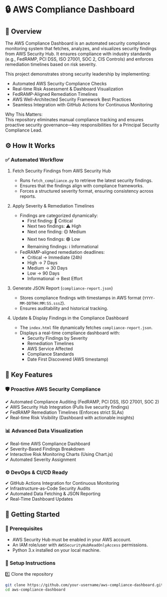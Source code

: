 # 🔒 AWS Compliance Dashboard

## 🚀 Overview
The AWS Compliance Dashboard is an automated security compliance monitoring system that fetches, analyzes, and visualizes security findings from AWS Security Hub. It ensures compliance with industry standards (e.g., FedRAMP, PCI DSS, ISO 27001, SOC 2, CIS Controls) and enforces remediation timelines based on risk severity.

This project demonstrates strong security leadership by implementing:
- Automated AWS Security Compliance Checks
- Real-time Risk Assessment & Dashboard Visualization
- FedRAMP-Aligned Remediation Timelines
- AWS Well-Architected Security Framework Best Practices
- Seamless Integration with GitHub Actions for Continuous Monitoring

Why This Matters:  
This repository eliminates manual compliance tracking and ensures proactive security governance—key responsibilities for a Principal Security Compliance Lead.

## ⚙️ How It Works
### ✅ Automated Workflow
1. Fetch Security Findings from AWS Security Hub  
   - Runs `fetch_compliance.py` to retrieve the latest security findings.  
   - Ensures that the findings align with compliance frameworks.  
   - Forces a structured severity format, ensuring consistency across reports.

2. Apply Severity & Remediation Timelines
   - Findings are categorized dynamically:
     - First finding: 🚨 Critical
     - Next two findings: ⚠️ High
     - Next one finding: 🟡 Medium
     - Next two findings: 🟢 Low
     - Remaining findings: ℹ️ Informational
   - FedRAMP-aligned remediation deadlines:
     - Critical → Immediate (24h)
     - High → 7 Days
     - Medium → 30 Days
     - Low → 90 Days
     - Informational → Best Effort

3. Generate JSON Report (`compliance-report.json`)
   - Stores compliance findings with timestamps in AWS format (`YYYY-MM-DDTHH:MM:SS.sssZ`).
   - Ensures auditability and historical tracking.

4. Update & Display Findings in the Compliance Dashboard
   - The `index.html` file dynamically fetches `compliance-report.json`.
   - Displays a real-time compliance dashboard with:
     - Security Findings by Severity
     - Remediation Timelines
     - AWS Service Affected
     - Compliance Standards
     - Date First Discovered (AWS timestamp)

## 🎯 Key Features
### 🛡️ Proactive AWS Security Compliance
✔ Automated Compliance Auditing (FedRAMP, PCI DSS, ISO 27001, SOC 2)  
✔ AWS Security Hub Integration (Pulls live security findings)  
✔ FedRAMP Remediation Timelines (Enforces strict SLAs)  
✔ Real-time Risk Visibility (Dashboard with actionable insights)  

### 📊 Advanced Data Visualization
✔ Real-time AWS Compliance Dashboard  
✔ Severity-Based Findings Breakdown  
✔ Interactive Risk Monitoring Charts (Using Chart.js)  
✔ Automated Severity Assignment  

### ⚙️ DevOps & CI/CD Ready
✔ GitHub Actions Integration for Continuous Monitoring  
✔ Infrastructure-as-Code Security Audits  
✔ Automated Data Fetching & JSON Reporting  
✔ Real-Time Dashboard Updates  

## 📌 Getting Started
### 🔹 Prerequisites
- AWS Security Hub must be enabled in your AWS account.
- An IAM role/user with `AWSSecurityHubReadOnlyAccess` permissions.
- Python 3.x installed on your local machine.

### 🔹 Setup Instructions
1️⃣ Clone the repository  
```bash
git clone https://github.com/your-username/aws-compliance-dashboard.git
cd aws-compliance-dashboard
